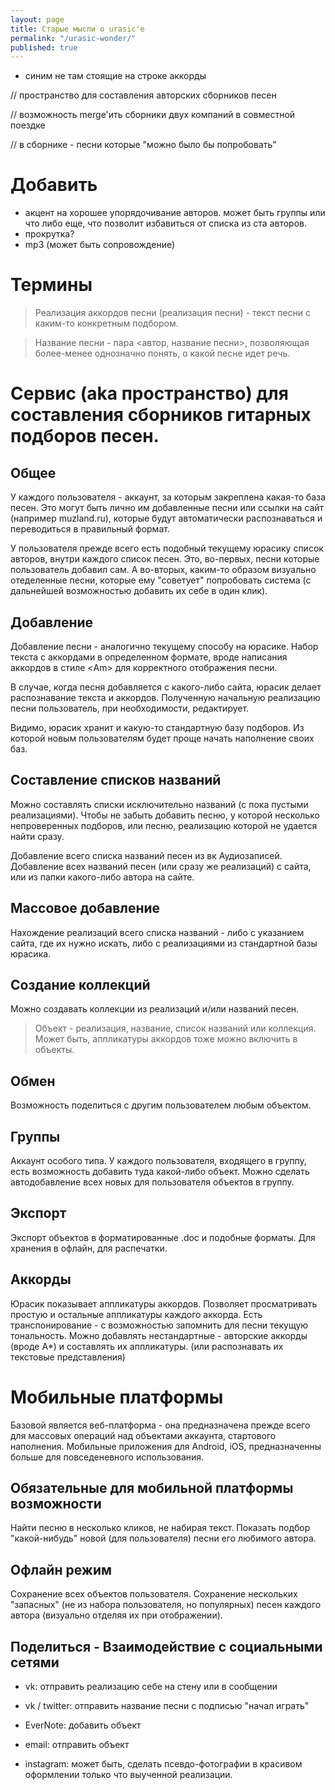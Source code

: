 ```yaml
---
layout: page
title: Старые мысли о urasic'е
permalink: "/urasic-wonder/"
published: true
---
```


 - синим не там стоящие на строке аккорды


// пространство для составления авторских сборников песен

// возможность merge'ить сборники двух компаний в совместной поездке

// в сборнике - песни которые "можно было бы попробовать"

**Добавить**
=====
 - акцент на хорошее упорядочивание авторов. может быть группы или что либо еще, что позволит избавиться от списка из ста авторов. 
 - прокрутка? 
 - mp3 (может быть сопровождение)

**Термины**
=====
 >  Реализация аккордов песни (реализация песни) - текст песни с каким-то конкретным подбором.

 > Название песни - пара <автор, название песни>, позволяющая более-менее однозначно понять, о какой песне идет речь.



**Сервис (aka пространство) для составления сборников гитарных подборов песен.**
=====

Общее
------
У каждого пользователя - аккаунт, за которым закреплена какая-то база песен.
Это могут быть лично им добавленные песни или ссылки на сайт (например muzland.ru), которые будут автоматически распознаваться и переводиться в правильный формат.

У пользователя прежде всего есть подобный текущему юрасику список авторов, внутри каждого список песен.
Это, во-первых, песни которые пользователь добавил сам.
А во-вторых, каким-то образом визуально отеделенные песни, которые ему "советует" попробовать система (с дальнейшей возможностью добавить их себе в один клик).


Добавление
------
Добавление песни - аналогично текущему способу на юрасике.
Набор текста с аккордами в определенном формате, вроде написания аккордов в стиле \<Am\> для корректного отображения песни.

В случае, когда песня добавляется с какого-либо сайта, юрасик делает распознавание текста и аккордов.
Полученную начальную реализацию песни пользователь, при необходимости, редактирует.

Видимо, юрасик хранит и какую-то стандартную базу подборов.
Из которой новым пользователям будет проще начать наполнение своих баз.


Составление списков названий
------
Можно составлять списки исключительно названий (с пока пустыми реализациями).
Чтобы не забыть добавить песню, у которой несколько непроверенных подборов, или песню, реализацию которой не удается найти сразу.

Добавление всего списка названий песен из вк Аудиозаписей.
Добавление всех названий песен (или сразу же реализаций) с сайта, или из папки какого-либо автора на сайте.


Массовое добавление
------
Нахождение реализаций всего списка названий - либо с указанием сайта, где их нужно искать, либо с реализациями из стандартной базы юрасика.


Создание коллекций
------
Можно создавать коллекции из реализаций и/или названий песен.


 > Объект - реализация, название, список названий или коллекция. Может быть, аппликатуры аккордов тоже можно включить в объекты.


Обмен
------
Возможность поделиться с другим пользователем любым объектом.


Группы
------
Аккаунт особого типа. У каждого пользователя, входящего в группу, есть возможность добавить туда какой-либо объект.
Можно сделать автодобавление всех новых для пользователя объектов в группу.


Экспорт
------
Экспорт объектов в форматированные .doc и подобные форматы.
Для хранения в офлайн, для распечатки.


Аккорды
------
Юрасик показывает аппликатуры аккордов.
Позволяет просматривать простую и остальные аппликатуры каждого аккорда.
Есть транспонирование - с возможностью запомнить для песни текущую тональность.
Можно добавлять нестандартные - авторские аккорды (вроде A\*) и составлять их аппликатуры. (или распознавать их текстовые представления)



**Мобильные платформы**
======

Базовой является веб-платформа - она предназначена прежде всего для массовых операций над объектами аккаунта, стартового наполнения.
Мобильные приложения для Android, iOS, предназначенны больше для повседеневного использования.

Обязательные для мобильной платформы возможности
------
Найти песню в несколько кликов, не набирая текст.
Показать подбор "какой-нибудь" новой (для пользователя) песни его любимого автора.


Офлайн режим
------
Сохранение всех объектов пользователя.
Сохранение нескольких "запасных" (не из набора пользователя, но популярных) песен каждого автора (визуально отделяя их при отображении).


Поделиться - Взаимодействие с социальными сетями
------
 - vk: отправить реализацию себе на стену или в сообщении
 - vk / twitter: отправить название песни с подписью "начал играть"
 - EverNote: добавить объект
 - email: отправить объект

 - instagram: может быть, сделать псевдо-фотографии в красивом оформлении только что выученной реализации.